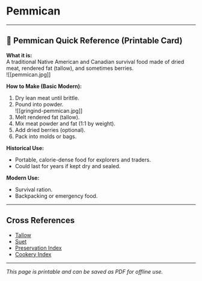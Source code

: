 # Pemmican

---

## 📜 Pemmican Quick Reference (Printable Card)

**What it is:**  
A traditional Native American and Canadian survival food made of dried meat, rendered fat (tallow), and sometimes berries.  
![[pemmican.jpg]]

**How to Make (Basic Modern):**  
1. Dry lean meat until brittle.  
2. Pound into powder.  
![[gringind-pemmican.jpg]]
3. Melt rendered fat (tallow).  
4. Mix meat powder and fat (1:1 by weight).  
5. Add dried berries (optional).  
6. Pack into molds or bags.  

**Historical Use:**  
- Portable, calorie-dense food for explorers and traders.  
- Could last for years if kept dry and sealed.  

**Modern Use:**  
- Survival ration.  
- Backpacking or emergency food.  

---

## Cross References  

- [Tallow](tallow.md)  
- [Suet](suet.md)  
- [Preservation Index](preservation.md)  
- [Cookery Index](cookery.md)  

---

*This page is printable and can be saved as PDF for offline use.*
